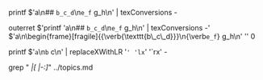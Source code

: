 printf $'a\n## `b_c_d`\n`e_f` g_h\n' | texConversions -


outerret $'printf \'a\n## `b_c_d`\n`e_f` g_h\n\' | texConversions -' $'a\n\begin{frame}[fragile]{{\verb{\texttt{b\\_c\\_d}}}\n{\verb`e_f`} g_h\n' '' 0


printf $'`a`\n`b` c\n' | replaceXWithLR '`' 'lx`' '`rx' -


grep " *|[ |-:]*" ../topics.md
